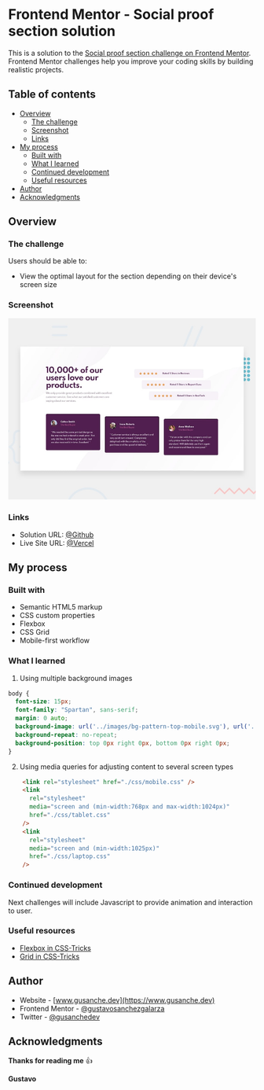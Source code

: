 # Frontend Mentor - Social proof section solution

This is a solution to the [Social proof section challenge on Frontend Mentor](https://www.frontendmentor.io/challenges/social-proof-section-6e0qTv_bA). Frontend Mentor challenges help you improve your coding skills by building realistic projects. 

## Table of contents

- [Overview](#overview)
  - [The challenge](#the-challenge)
  - [Screenshot](#screenshot)
  - [Links](#links)
- [My process](#my-process)
  - [Built with](#built-with)
  - [What I learned](#what-i-learned)
  - [Continued development](#continued-development)
  - [Useful resources](#useful-resources)
- [Author](#author)
- [Acknowledgments](#acknowledgments)

## Overview

### The challenge

Users should be able to:

- View the optimal layout for the section depending on their device's screen size

### Screenshot

![](./design/desktop-preview.jpg)

### Links

- Solution URL: [@Github](https://github.com/gustavosanchezgalarza/frontend-mentor-social-proof-section)
- Live Site URL: [@Vercel](https://frontend-mentor-social-proof-section-five-delta.vercel.app/)

## My process

### Built with

- Semantic HTML5 markup
- CSS custom properties
- Flexbox
- CSS Grid
- Mobile-first workflow

### What I learned

1. Using multiple background images

```css
body {
  font-size: 15px;
  font-family: "Spartan", sans-serif;
  margin: 0 auto;
  background-image: url('../images/bg-pattern-top-mobile.svg'), url('../images/bg-pattern-bottom-mobile.svg');
  background-repeat: no-repeat;
  background-position: top 0px right 0px, bottom 0px right 0px;
}
```
2. Using media queries for adjusting content to several screen types
```html
    <link rel="stylesheet" href="./css/mobile.css" />
    <link
      rel="stylesheet"
      media="screen and (min-width:768px and max-width:1024px)"
      href="./css/tablet.css"
    />
    <link
      rel="stylesheet"
      media="screen and (min-width:1025px)"
      href="./css/laptop.css"
    />
```

### Continued development

Next challenges will include Javascript to provide animation and interaction to user.

### Useful resources

- [Flexbox in CSS-Tricks](https://css-tricks.com/snippets/css/a-guide-to-flexbox/) 
- [Grid in CSS-Tricks](https://css-tricks.com/snippets/css/complete-guide-grid/)

## Author

- Website - [www.gusanche.dev](https://www.gusanche.dev)
- Frontend Mentor - [@gustavosanchezgalarza](https://www.frontendmentor.io/profile/gustavosanchezgalarza)
- Twitter - [@gusanchedev](https://www.twitter.com/gusanchedev)

## Acknowledgments

**Thanks for reading me** 👍

**Gustavo**